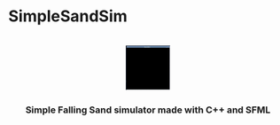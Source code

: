 # SimpleSandSim

<!-- PROJECT LOGO -->
<br />
<div align="center">
  <a href="hhttps://github.com/serekwiejski88/SimpleSandSim/">
    <img src="presentation.gif" alt="gif" width="80" height="80">
  </a>

  <h3 align="center">Simple Falling Sand simulator made with C++ and SFML</h3>
</div>


